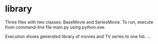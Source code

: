 # library
Three files with two classes: BaseMovie and SeriesMovie.
To run, execute from command-line file main.py using python.exe. 

Execution shows generated library of movies and TV series to one list.
...
